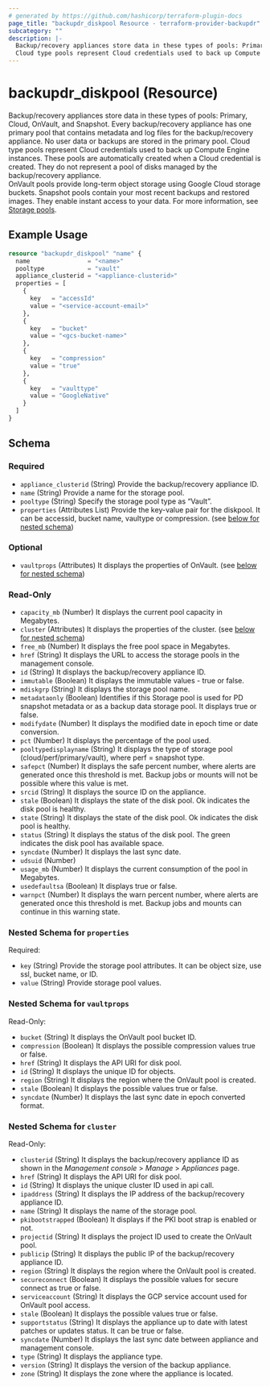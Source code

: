 ```yaml
---
# generated by https://github.com/hashicorp/terraform-plugin-docs
page_title: "backupdr_diskpool Resource - terraform-provider-backupdr"
subcategory: ""
description: |-
  Backup/recovery appliances store data in these types of pools: Primary, Cloud, OnVault, and Snapshot. Every backup/recovery appliance has one primary pool that contains metadata and log files for the backup/recovery appliance. No user data or backups are stored in the primary pool.
  Cloud type pools represent Cloud credentials used to back up Compute Engine instances. These pools are automatically created when a Cloud credential is created. They do not represent a pool of disks managed by the backup/recovery appliance.OnVault pools provide long-term object storage using Google Cloud storage buckets. Snapshot pools contain your most recent backups and restored images. They enable instant access to your data. For more information, see Storage pools https://cloud.google.com/backup-disaster-recovery/docs/concepts/storage-pools.
---
```


# backupdr_diskpool (Resource)

Backup/recovery appliances store data in these types of pools: Primary, Cloud, OnVault, and Snapshot. Every backup/recovery appliance has one primary pool that contains metadata and log files for the backup/recovery appliance. No user data or backups are stored in the primary pool. 
Cloud type pools represent Cloud credentials used to back up Compute Engine instances. These pools are automatically created when a Cloud credential is created. They do not represent a pool of disks managed by the backup/recovery appliance.  
OnVault pools provide long-term object storage using Google Cloud storage buckets. Snapshot pools contain your most recent backups and restored images. They enable instant access to your data. For more information, see [Storage pools](https://cloud.google.com/backup-disaster-recovery/docs/concepts/storage-pools).

## Example Usage

```terraform
resource "backupdr_diskpool" "name" {
  name                = "<name>"
  pooltype            = "vault"
  appliance_clusterid = "<appliance-clusterid>"
  properties = [
    {
      key   = "accessId"
      value = "<service-account-email>"
    },
    {
      key   = "bucket"
      value = "<gcs-bucket-name>"
    },
    {
      key   = "compression"
      value = "true"
    },
    {
      key   = "vaulttype"
      value = "GoogleNative"
    }
  ]
}
```

<!-- schema generated by tfplugindocs -->
## Schema

### Required

- `appliance_clusterid` (String) Provide the backup/recovery appliance ID.
- `name` (String) Provide a name for the storage pool.
- `pooltype` (String) Specify the storage pool type as “Vault”.
- `properties` (Attributes List) Provide the key-value pair for the diskpool. It can be accessid, bucket name, vaultype or compression. (see [below for nested schema](#nestedatt--properties))

### Optional

- `vaultprops` (Attributes) It displays the properties of OnVault. (see [below for nested schema](#nestedatt--vaultprops))

### Read-Only

- `capacity_mb` (Number) It displays the current pool capacity in Megabytes.
- `cluster` (Attributes) It displays the properties of the cluster. (see [below for nested schema](#nestedatt--cluster))
- `free_mb` (Number) It displays the free pool space in Megabytes.
- `href` (String) It displays the URL to access the storage pools in the management console.
- `id` (String) It displays the backup/recovery appliance ID.
- `immutable` (Boolean) It displays the immutable values - true or false.
- `mdiskgrp` (String) It displays the storage pool name.
- `metadataonly` (Boolean) Identifies if this Storage pool is used for PD snapshot metadata or as a backup data storage pool. It displays true or false.
- `modifydate` (Number) It displays the modified date in epoch time or date conversion.
- `pct` (Number) It displays the percentage of the pool used.
- `pooltypedisplayname` (String) It displays the type of storage pool (cloud/perf/primary/vault), where perf = snapshot type.
- `safepct` (Number) It displays the safe percent number, where alerts are generated once this threshold is met. Backup jobs or mounts will not be possible where this value is met.
- `srcid` (String) It displays the source ID on the appliance.
- `stale` (Boolean) It displays the state of the disk pool. Ok indicates the disk pool is healthy.
- `state` (String) It displays the state of the disk pool. Ok indicates the disk pool is healthy.
- `status` (String) It displays the status of the disk pool. The green indicates the disk pool has available space.
- `syncdate` (Number) It displays the last sync date.
- `udsuid` (Number)
- `usage_mb` (Number) It displays the current consumption of the pool in Megabytes.
- `usedefaultsa` (Boolean) It displays true or false.
- `warnpct` (Number) It displays the warn percent number, where alerts are generated once this threshold is met. Backup jobs and mounts can continue in this warning state.

<a id="nestedatt--properties"></a>
### Nested Schema for `properties`

Required:

- `key` (String) Provide the storage pool attributes. It can be object size, use ssl, bucket name, or ID.
- `value` (String) Provide storage pool values.


<a id="nestedatt--vaultprops"></a>
### Nested Schema for `vaultprops`

Read-Only:

- `bucket` (String) It displays the OnVault pool bucket ID.
- `compression` (Boolean) It displays the possible compression values true or false.
- `href` (String) It displays the API URI for disk pool.
- `id` (String) It displays the unique ID for objects.
- `region` (String) It displays the region where the OnVault pool is created.
- `stale` (Boolean) It displays the possible values true or false.
- `syncdate` (Number) It displays the last sync date in epoch converted format.


<a id="nestedatt--cluster"></a>
### Nested Schema for `cluster`

Read-Only:

- `clusterid` (String) It displays the backup/recovery appliance ID as shown in the *Management console* > *Manage* > *Appliances* page.
- `href` (String) It displays the API URI for disk pool.
- `id` (String) It displays the unique cluster ID used in api call.
- `ipaddress` (String) It displays the IP address of the backup/recovery appliance ID.
- `name` (String) It displays the name of the storage pool.
- `pkibootstrapped` (Boolean) It displays if the PKI boot strap is enabled or not.
- `projectid` (String) It displays the project ID used to create the OnVault pool.
- `publicip` (String) It displays the public IP of the backup/recovery appliance ID.
- `region` (String) It displays the region where the OnVault pool is created.
- `secureconnect` (Boolean) It displays the possible values for secure connect as true or false.
- `serviceaccount` (String) It displays the GCP service account used for OnVault pool access.
- `stale` (Boolean) It displays the possible values true or false.
- `supportstatus` (String) It displays the appliance up to date with latest patches or updates status. It can be true or false.
- `syncdate` (Number) It displays the last sync date between appliance and management console.
- `type` (String) It displays the appliance type.
- `version` (String) It displays the version of the backup appliance.
- `zone` (String) It displays the zone where the appliance is located.
